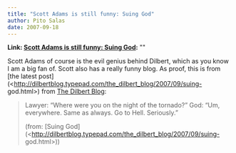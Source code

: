 ```yaml
---
title: "Scott Adams is still funny: Suing God"
author: Pito Salas
date: 2007-09-18
---
```


**Link: [Scott Adams is still funny: Suing God](None):** ""

Scott Adams of course is the evil genius behind Dilbert, which as you know I
am a big fan of. Scott also has a really funny blog. As proof, this is from
[the latest
post](<http://dilbertblog.typepad.com/the_dilbert_blog/2007/09/suing-
god.html>) from [The Dilbert
Blog](<http://dilbertblog.typepad.com/the_dilbert_blog/>):

> Lawyer: “Where were you on the night of the tornado?” God: “Um, everywhere.
> Same as always. Go to Hell. Seriously.”
>
> (from: [Suing
> God](<http://dilbertblog.typepad.com/the_dilbert_blog/2007/09/suing-
> god.html>))


